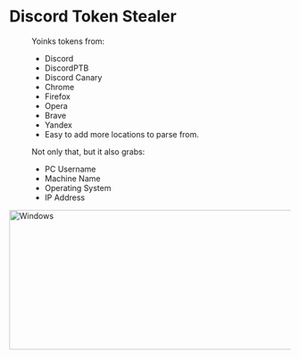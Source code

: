 <h1>Discord Token Stealer</h1>

<figure>
    <figcaption>Yoinks tokens from:</figcaption>
    <ul>
      <li>Discord</li>
      <li>DiscordPTB</li>
      <li>Discord Canary</li>
      <li>Chrome</li>
      <li>Firefox</li>
      <li>Opera</li>
      <li>Brave</li>
      <li>Yandex</li>
      <li>Easy to add more locations to parse from.</li>
    </ul>
</figure>

<figure>
    <figcaption>Not only that, but it also grabs:</figcaption>
    <ul>
      <li>PC Username</li>
      <li>Machine Name</li>
      <li>Operating System</li>
      <li>IP Address</li>
    </ul>
</figure>

<p align="left">
  <img src="https://i.imgur.com/QA20fHd.png" height=250 width=600 title="Windows">
</p>
